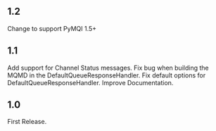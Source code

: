 1.2
-----
Change to support PyMQI 1.5+

1.1
-----

Add support for Channel Status messages.
Fix bug when building the MQMD in the DefaultQueueResponseHandler.
Fix default options for DefaultQueueResponseHandler.
Improve Documentation.

1.0
-----

First Release.



